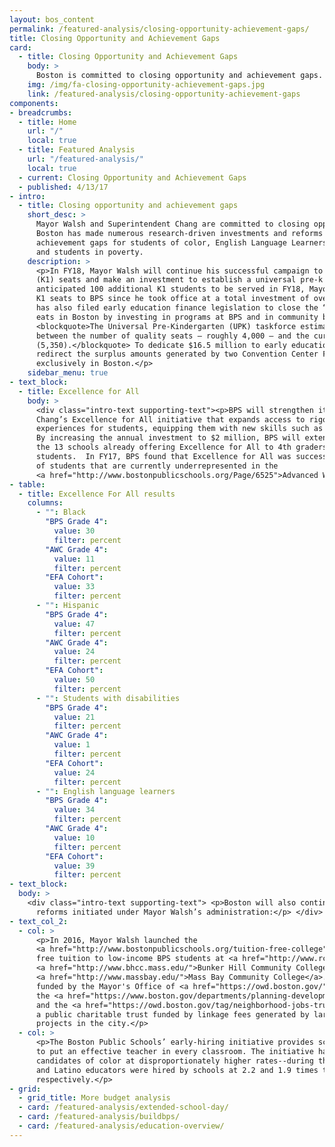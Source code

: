 ```yaml
---
layout: bos_content
permalink: /featured-analysis/closing-opportunity-achievement-gaps/
title: Closing Opportunity and Achievement Gaps
card:
  - title: Closing Opportunity and Achievement Gaps
    body: >
      Boston is committed to closing opportunity and achievement gaps. 
    img: /img/fa-closing-opportunity-achievement-gaps.jpg
    link: /featured-analysis/closing-opportunity-achievement-gaps
components:
- breadcrumbs:
  - title: Home
    url: "/"
    local: true
  - title: Featured Analysis
    url: "/featured-analysis/"
    local: true
  - current: Closing Opportunity and Achievement Gaps
  - published: 4/13/17
- intro:
  - title: Closing opportunity and achievement gaps
    short_desc: >
      Mayor Walsh and Superintendent Chang are committed to closing opportunity and achievement gaps. 
      Boston has made numerous research-driven investments and reforms in an effort to eliminate the 
      achievement gaps for students of color, English Language Learners, students with disabilities,
      and students in poverty.
    description: >
      <p>In FY18, Mayor Walsh will continue his successful campaign to expand BPS pre-kindergarten 
      (K1) seats and make an investment to establish a universal pre-k infrastructure.  With an 
      anticipated 100 additional K1 students to be served in FY18, Mayor Walsh will have added 422 
      K1 seats to BPS since he took office at a total investment of over $4.3 million. Mayor Walsh 
      has also filed early education finance legislation to close the “quality gap” in pre-kindergarten 
      eats in Boston by investing in programs at BPS and in community based organizations. 
      <blockquote>The Universal Pre-Kindergarten (UPK) taskforce estimates a 1,350 seat gap in Boston 
      between the number of quality seats — roughly 4,000 — and the current number of 4-year olds 
      (5,350).</blockquote> To dedicate $16.5 million to early education, this legislation would 
      redirect the surplus amounts generated by two Convention Center Fund revenues that are produced 
      exclusively in Boston.</p>
    sidebar_menu: true
- text_block:
  - title: Excellence for All
    body: >
      <div class="intro-text supporting-text"><p>BPS will strengthen its commitment to Superintendent 
      Chang’s Excellence for All initiative that expands access to rigorous curriculum and enrichment 
      experiences for students, equipping them with new skills such as foreign languages and robotics. 
      By increasing the annual investment to $2 million, BPS will extend the program to 5th grade in 
      the 13 schools already offering Excellence for All to 4th graders, reaching a total of 1,569 
      students.  In FY17, BPS found that Excellence for All was successful in reaching the demographics 
      of students that are currently underrepresented in the 
      <a href="http://www.bostonpublicschools.org/Page/6525">Advanced Work Class (AWC) program</a>.</p></div>
- table: 
  - title: Excellence For All results
    columns:
      - "": Black
        "BPS Grade 4": 
          value: 30
          filter: percent
        "AWC Grade 4": 
          value: 11
          filter: percent
        "EFA Cohort":
          value: 33
          filter: percent
      - "": Hispanic
        "BPS Grade 4": 
          value: 47
          filter: percent
        "AWC Grade 4": 
          value: 24
          filter: percent
        "EFA Cohort":
          value: 50
          filter: percent
      - "": Students with disabilities
        "BPS Grade 4": 
          value: 21
          filter: percent
        "AWC Grade 4": 
          value: 1
          filter: percent
        "EFA Cohort":
          value: 24
          filter: percent
      - "": English language learners
        "BPS Grade 4": 
          value: 34
          filter: percent
        "AWC Grade 4": 
          value: 10
          filter: percent
        "EFA Cohort":
          value: 39
          filter: percent
- text_block: 
  body: >
    <div class="intro-text supporting-text"> <p>Boston will also continue successful education 
      reforms initiated under Mayor Walsh’s administration:</p> </div> 
- text_col_2: 
  - col: >
      <p>In 2016, Mayor Walsh launched the 
      <a href="http://www.bostonpublicschools.org/tuition-free-college">Tuition-Free Community College Plan</a>, which offers 
      free tuition to low-income BPS students at <a href="http://www.rcc.mass.edu/">Roxbury Community College</a>, 
      <a href="http://www.bhcc.mass.edu/">Bunker Hill Community College</a>, and 
      <a href="http://www.massbay.edu/">Mass Bay Community College</a>. The Tuition-Free Community College Plan is 
      funded by the Mayor's Office of <a href="https://owd.boston.gov/">Workforce Development (OWD)</a> within 
      the <a href="https://www.boston.gov/departments/planning-development-agency">Boston Planning & Development Agency</a>, 
      and the <a href="https://owd.boston.gov/tag/neighborhood-jobs-trust/">Neighborhood Jobs Trust</a>, 
      a public charitable trust funded by linkage fees generated by large-scale commercial building 
      projects in the city.</p>
  - col: >
      <p>The Boston Public Schools’ early-hiring initiative provides school leaders with flexibility 
      to put an effective teacher in every classroom. The initiative has also allowed BPS to hire
      candidates of color at disproportionately higher rates--during the 2016 hiring season, Black 
      and Latino educators were hired by schools at 2.2 and 1.9 times the rate of white educators
      respectively.</p>
- grid: 
  - grid_title: More budget analysis
  - card: /featured-analysis/extended-school-day/
  - card: /featured-analysis/buildbps/
  - card: /featured-analysis/education-overview/
---
```

